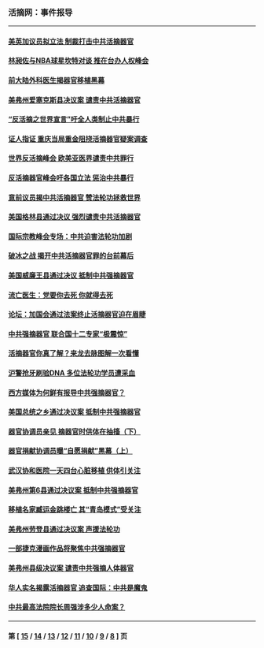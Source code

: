 ### 活摘网：事件报导
---
#### [美英加议员拟立法 制裁打击中共活摘器官](../../pages/nf5877/n13430251.md?02130430) 
#### [林昶佐与NBA球星坎特对谈 推在台办人权峰会](../../pages/nf5877/n13414467.md?02130430) 
#### [前大陆外科医生揭器官移植黑幕](../../pages/nf5877/n13401416.md?02130430) 
#### [美弗州爱塞克斯县决议案 谴责中共活摘器官](../../pages/nf5877/n13320919.md?02130430) 
#### [“反活摘之世界宣言”吁全人类制止中共暴行](../../pages/nf5877/n13259730.md?02130430) 
#### [证人指证 重庆当局重金阻挠活摘器官疑案调查](../../pages/nf5877/n13259127.md?02130430) 
#### [世界反活摘峰会 欧美亚医界谴责中共罪行](../../pages/nf5877/n13253550.md?02130430) 
#### [反活摘器官峰会吁各国立法 惩治中共暴行](../../pages/nf5877/n13245052.md?02130430) 
#### [意前议员揭中共活摘器官 赞法轮功拯救世界](../../pages/nf5877/n13203445.md?02130430) 
#### [美国格林县通过决议 强烈谴责中共活摘器官](../../pages/nf5877/n13119367.md?02130430) 
#### [国际宗教峰会专场：中共迫害法轮功加剧](../../pages/nf5877/n13088279.md?02130430) 
#### [破冰之战 揭开中共活摘器官罪的台前幕后](../../pages/nf5877/n13082457.md?02130430) 
#### [美国威廉王县通过决议 抵制中共强摘器官](../../pages/nf5877/n13056521.md?02130430) 
#### [流亡医生：党要你去死 你就得去死](../../pages/nf5877/n13052835.md?02130430) 
#### [论坛：加国会通过法案终止活摘器官迫在眉睫](../../pages/nf5877/n13029839.md?02130430) 
#### [中共强摘器官 联合国十二专家“极震惊”](../../pages/nf5877/n13024313.md?02130430) 
#### [活摘器官你真了解？来龙去脉图解一次看懂](../../pages/nf5877/n13013820.md?02130430) 
#### [沪警抢牙刷验DNA 多位法轮功学员遭采血](../../pages/nf5877/n12969218.md?02130430) 
#### [西方媒体为何鲜有报导中共强摘器官？](../../pages/nf5877/n12932034.md?02130430) 
#### [美国总统之乡通过决议案 抵制中共强摘器官](../../pages/nf5877/n12908242.md?02130430) 
#### [器官协调员亲见 摘器官时供体在抽搐（下）](../../pages/nf5877/n12898622.md?02130430) 
#### [器官捐献协调员曝“自愿捐献”黑幕（上）](../../pages/nf5877/n12878830.md?02130430) 
#### [武汉协和医院一天四台心脏移植 供体引关注](../../pages/nf5877/n12863175.md?02130430) 
#### [美弗州第6县通过决议案 抵制中共强摘器官](../../pages/nf5877/n12805218.md?02130430) 
#### [移植名家臧运金跳楼亡 其“青岛模式”受关注](../../pages/nf5877/n12803746.md?02130430) 
#### [美弗州劳登县通过决议案 声援法轮功](../../pages/nf5877/n12785715.md?02130430) 
#### [一部捷克漫画作品将聚焦中共强摘器官](../../pages/nf5877/n12785954.md?02130430) 
#### [美弗州县级决议案 谴责中共强摘人体器官](../../pages/nf5877/n12721290.md?02130430) 
#### [华人实名揭露活摘器官 追查国际：中共是魔鬼](../../pages/nf5877/n12691724.md?02130430) 
#### [中共最高法院院长周强涉多少人命案？](../../pages/nf5877/n12678074.md?02130430) 

---
#### 第 [ [15](./15.md?02130430) / [14](./14.md?02130430) / [13](./13.md?02130430) / [12](./12.md?02130430) / [11](./11.md?02130430) / [10](./10.md?02130430) / [9](./9.md?02130430) / [8](./8.md?02130430) ] 页
